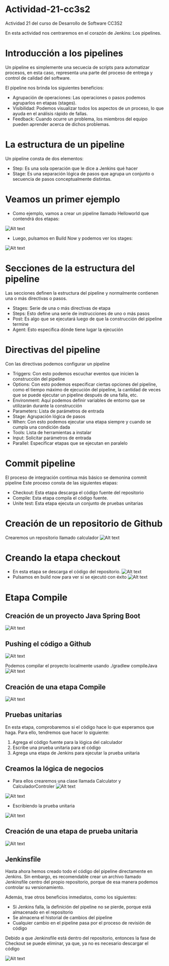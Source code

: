 # Actividad-21-cc3s2
Actividad 21 del curso de Desarrollo de Software CC3S2

En esta actividad nos centraremos en el corazón de Jenkins: Los pipelines.

# Introducción a los pipelines
Un pipeline es simplemente una secuecia de scripts para automatizar procesos, en esta caso, representa una parte del proceso de entrega y control de calidad del software.

El pipeline nos brinda los siguientes beneficios:

- Agrupación de operaciones: Las operaciones o pasos podemos agruparlos en etapas (stages).
- Visibilidad: Podemos visualizar todos los aspectos de un proceso, lo que ayuda en el análisis rápido de fallas.
- Feedback: Cuando ocurre un problema, los miembros del equipo pueden aprender acerca de dichos problemas.

# La estructura de un pipeline
Un pipeline consta de dos elementos:
- Step: Es una sola operación que le dice a Jenkins qué hacer
- Stage: Es una separación lógica de pasos que agrupa un conjunto o secuencia de pasos conceptualmente distintas.

# Veamos un primer ejemplo
- Como ejemplo, vamos a crear un pipeline llamado Helloworld que contendrá dos etapas:

![Alt text](https://raw.githubusercontent.com/ricardoolivaresventura/Actividad-21-cc3s2/main/ac21-helloworld.PNG "")
- Luego, pulsamos en Build Now y podemos ver los stages:

![Alt text](https://raw.githubusercontent.com/ricardoolivaresventura/Actividad-21-cc3s2/main/ac21-helloworld2.PNG "")

# Secciones de la estructura del pipeline
Las secciones definen la estructura del pipeline y normalmente contienen una o más directivas o pasos.
- Stages: Serie de una o más directivas de etapa
- Steps: Esto define una serie de instrucciones de uno o más pasos
- Post: Es algo que se ejecutará luego de que la construcción del pipeline termine
- Agent: Esto especifica dónde tiene lugar la ejecución

# Directivas del pipeline
Con las directivas podemos configurar un pipeline
- Triggers: Con esto podemos escuchar eventos que inicien la construcción del pipeline
- Options: Con esto podemos especificar ciertas opciones del pipeline, como el tiempo máximo de ejecución del pipeline, la cantidad de veces que se puede ejecutar un pipeline después de una falla, etc.
- Environment: Aquí podemos definir variables de entorno que se utilizarán durante la construcción
- Parameters: Lista de parámetros de entrada
- Stage: Agrupación lógica de pasos
- When: Con esto podemos ejecutar una etapa siempre y cuando se cumpla una condición dada
- Tools: Lista de herramientas a instalar
- Input: Solicitar parámetros de entrada
- Parallel: Especificar etapas que se ejecutan en paralelo

# Commit pipeline
El proceso de integración continua más básico se demonina commit pipeline
Este proceso consta de las siguientes etapas:
- Checkout: Esta etapa descarga el código fuente del repositorio
- Compile: Esta etapa compila el código fuente.
- Unite test: Esta etapa ejecuta un conjunto de pruebas unitarias

# Creación de un repositorio de Github
Crearemos un repositorio llamado calculador
![Alt text](https://raw.githubusercontent.com/ricardoolivaresventura/Actividad-21-cc3s2/main/calculador-github.PNG "")

# Creando la etapa checkout
- En esta etapa se descarga el código del repositorio.
![Alt text](https://raw.githubusercontent.com/ricardoolivaresventura/Actividad-21-cc3s2/main/calculador-checkout.PNG "")
- Pulsamos en build now para ver si se ejecutó con éxito
![Alt text](https://raw.githubusercontent.com/ricardoolivaresventura/Actividad-21-cc3s2/main/calculador-checkout2.PNG "")

# Etapa Compile
## Creación de un proyecto Java Spring Boot
![Alt text](https://raw.githubusercontent.com/ricardoolivaresventura/Actividad-21-cc3s2/main/calculador-code.PNG "")
## Pushing el código a Github
![Alt text](https://raw.githubusercontent.com/ricardoolivaresventura/Actividad-21-cc3s2/main/calculador-repo.PNG "")

Podemos compilar el proyecto localmente usando ./gradlew compileJava
![Alt text](https://raw.githubusercontent.com/ricardoolivaresventura/Actividad-21-cc3s2/main/calculador-compileJava.PNG "")

## Creación de una etapa Compile
![Alt text](https://raw.githubusercontent.com/ricardoolivaresventura/Actividad-21-cc3s2/main/calculador-stage-compileJava.PNG "")

## Pruebas unitarias
En esta etapa, comprobaremos si el código hace lo que esperamos que haga. Para ello, tendremos que hacer lo siguiente:
1. Agrega el código fuente para la lógica del calculador
2. Escribe una prueba unitaria para el código
3. Agrega una etapa de Jenkins para ejecutar la prueba unitaria

## Creamos la lógica de negocios
- Para ellos crearemos una clase llamada Calculator y CalculadorControler
![Alt text](https://raw.githubusercontent.com/ricardoolivaresventura/Actividad-21-cc3s2/main/calculadorJava.PNG "")

![Alt text](https://raw.githubusercontent.com/ricardoolivaresventura/Actividad-21-cc3s2/main/calculadorJava2.PNG "")

- Escribiendo la prueba unitaria

![Alt text](https://raw.githubusercontent.com/ricardoolivaresventura/Actividad-21-cc3s2/main/calculadorTest.PNG "")

## Creación de una etapa de prueba unitaria
![Alt text](https://raw.githubusercontent.com/ricardoolivaresventura/Actividad-21-cc3s2/main/calculador-unitest-stage.PNG "")

## Jenkinsfile

Hasta ahora hemos creado todo el código del pipeline directamente en Jenkins. Sin embargo, es recomendable crear un archivo llamado Jenkinsfile centro del propio repositorio, porque de esa manera podemos controlar su versionamiento.

Además, trae otros beneficios inmediatos, como los siguientes:
- Si Jenkins falla, la definición del pipeline no se pierde, porque está almacenado en el repositorio
- Se almacena el historial de cambios del pipeline
- Cualquier cambio en el pipeline pasa por el proceso de revisión de código

Debido a que Jenkinsfile está dentro del repositorio, entonces la fase de Checkout se puede eliminar, ya que, ya no es necesario descargar el código

![Alt text](https://raw.githubusercontent.com/ricardoolivaresventura/Actividad-21-cc3s2/main/calculador-jenkinsfile.PNG "")

